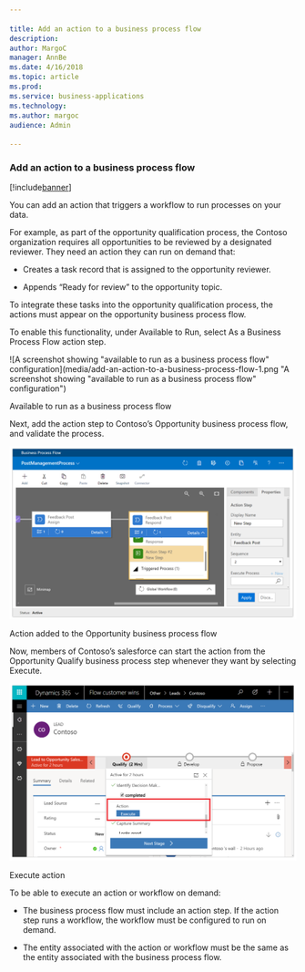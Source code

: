 ```yaml
---

title: Add an action to a business process flow
description: 
author: MargoC
manager: AnnBe
ms.date: 4/16/2018
ms.topic: article
ms.prod: 
ms.service: business-applications
ms.technology: 
ms.author: margoc
audience: Admin

---
```

### Add an action to a business process flow

[!include[banner](../../includes/banner.md)]




You can add an action that triggers a workflow to run processes on your data.

For example, as part of the opportunity qualification process, the Contoso
organization requires all opportunities to be reviewed by a designated reviewer.
They need an action they can run on demand that:

-   Creates a task record that is assigned to the opportunity reviewer.

-   Appends “Ready for review” to the opportunity topic.

To integrate these tasks into the opportunity qualification process, the actions
must appear on the opportunity business process flow.

To enable this functionality, under Available to Run, select As a Business
Process Flow action step.

![A screenshot showing "available to run as a business process flow" configuration](media/add-an-action-to-a-business-process-flow-1.png "A screenshot showing "available to run as a business process flow" configuration")
<!-- Picture 17 -->


Available to run as a business process flow

Next, add the action step to Contoso’s Opportunity business process flow, and
validate the process.

![A screenshot of an action added to the Opportunity business process flow](media/add-an-action-to-a-business-process-flow-2.png "A screenshot of an action added to the Opportunity business process flow")
<!-- Picture 18 -->


Action added to the Opportunity business process flow

Now, members of Contoso’s salesforce can start the action from the Opportunity
Qualify business process step whenever they want by selecting Execute.

![A screenshot demonstrating how to execute an action](media/add-an-action-to-a-business-process-flow-3.png "A screenshot demonstrating how to execute an action")
<!-- Picture 19 -->


Execute action

To be able to execute an action or workflow on demand:

-   The business process flow must include an action step. If the action step
    runs a workflow, the workflow must be configured to run on demand.

-   The entity associated with the action or workflow must be the same as the
    entity associated with the business process flow.
